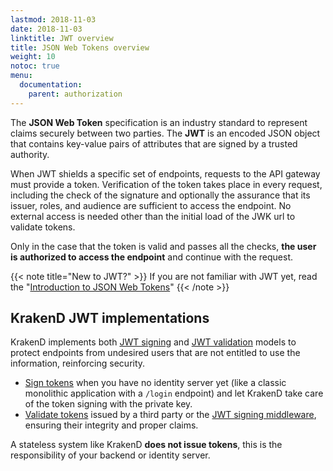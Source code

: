 ```yaml
---
lastmod: 2018-11-03
date: 2018-11-03
linktitle: JWT overview
title: JSON Web Tokens overview
weight: 10
notoc: true
menu:
  documentation:
    parent: authorization
---
```


The **JSON Web Token** specification is an industry standard to represent claims securely between two parties. The **JWT** is an encoded JSON object that contains key-value pairs of attributes that are signed by a trusted authority.

When JWT shields a specific set of endpoints, requests to the API gateway must provide a token. Verification of the token takes place in every request, including the check of the signature and optionally the assurance that its issuer, roles, and audience are sufficient to access the endpoint. No external access is needed other than the initial load of the JWK url to validate tokens.

Only in the case that the token is valid and passes all the checks, **the user is authorized to access the endpoint** and continue with the request.

{{< note title="New to JWT?" >}}
If you are not familiar with JWT yet, read the "[Introduction to JSON Web Tokens](https://jwt.io/introduction/)"
{{< /note >}}

## KrakenD JWT implementations
KrakenD implements both [JWT signing](/docs/authorization/jwt-signing) and [JWT validation](/docs/authorization/jwt-validation) models to protect endpoints from undesired users that are not entitled to use the information, reinforcing security.

- [Sign tokens](/docs/authorization/jwt-signing) when you have no identity server yet (like a classic monolithic application with a `/login` endpoint) and let KrakenD take care of the token signing with the private key.
- [Validate tokens](/docs/authorization/jwt-validation) issued by a third party or the [JWT signing middleware](/docs/authorization/jwt-signing), ensuring their integrity and proper claims.


A stateless system like KrakenD **does not issue tokens**, this is the responsibility of your backend or identity server.
